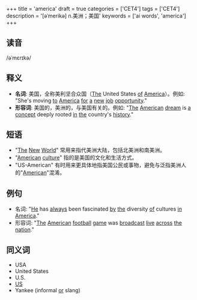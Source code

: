 +++
title = 'america'
draft = true
categories = ['CET4']
tags = ['CET4']
description = '[əˈmerikə] n.美洲；美国'
keywords = ['ai words', 'america']
+++

## 读音
/əˈmɛrɪkə/

## 释义
- **名词**: 美国，全称美利坚合众国（[The](/zh/post/the/) United States [of](/zh/post/of/) [America](/zh/post/america/)）。例如: "She's moving [to](/zh/post/to/) [America](/zh/post/america/) [for](/zh/post/for/) [a](/zh/post/a/) [new](/zh/post/new/) [job](/zh/post/job/) [opportunity](/zh/post/opportunity/)."
- **形容词**: 美国的，美洲的，与美国有关的。例如: "[The](/zh/post/the/) [American](/zh/post/american/) [dream](/zh/post/dream/) is [a](/zh/post/a/) [concept](/zh/post/concept/) deeply rooted [in](/zh/post/in/) [the](/zh/post/the/) country's [history](/zh/post/history/)."

## 短语
- "[The](/zh/post/the/) [New](/zh/post/new/) [World](/zh/post/world/)" 常用来指代美洲大陆，包括北美洲和南美洲。
- "[American](/zh/post/american/) [culture](/zh/post/culture/)" 指的是美国的文化和生活方式。
- "US-American" 有时用来更具体地指美国公民或事物，避免与泛指美洲人的"[American](/zh/post/american/)"混淆。

## 例句
- 名词: "[He](/zh/post/he/) has [always](/zh/post/always/) been fascinated [by](/zh/post/by/) [the](/zh/post/the/) diversity [of](/zh/post/of/) cultures [in](/zh/post/in/) [America](/zh/post/america/)."
- 形容词: "[The](/zh/post/the/) [American](/zh/post/american/) [football](/zh/post/football/) [game](/zh/post/game/) was [broadcast](/zh/post/broadcast/) [live](/zh/post/live/) [across](/zh/post/across/) [the](/zh/post/the/) [nation](/zh/post/nation/)."

## 同义词
- USA
- United States
- U.S.
- [US](/zh/post/us/)
- Yankee (informal [or](/zh/post/or/) slang)
